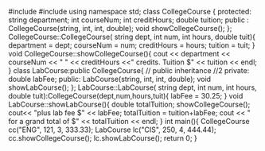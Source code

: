 #include <iostream>
#include <string>
using namespace std;
class CollegeCourse {
   protected:
       string department;
       int courseNum;
       int creditHours;
       double tuition;
   public :
       CollegeCourse(string, int, int, double);
       void showCollegeCourse();
};
CollegeCourse::CollegeCourse( string dept, int num, int hours, double tuit){
   department = dept;
   courseNum = num;
   creditHours = hours;
   tuition = tuit;
}
void CollegeCourse::showCollegeCourse(){
   cout << department << courseNum << " " << creditHours <<" credits. Tuition $" << tuition << endl;
}
class LabCourse:public CollegeCourse{ // public inheritance //2
   private:
       double labFee;
   public:
       LabCourse(string, int, int, double);
   void showLabCourse();
};
LabCourse::LabCourse( string dept, int num, int hours, double tuit):CollegeCourse(dept,num,hours,tuit){
   labFee = 30.25;
}
void LabCourse::showLabCourse(){
   double totalTuition;
   showCollegeCourse();
   cout<< "plus lab fee $" << labFee;
   totalTuition = tuition+labFee;
   cout << " for a grand total of $" << totalTuition << endl;
}
int main(){
   CollegeCourse cc("ENG", 121, 3, 333.33);
   LabCourse lc("CIS", 250, 4, 444.44);
   cc.showCollegeCourse();
   lc.showLabCourse();
   return 0;
}
